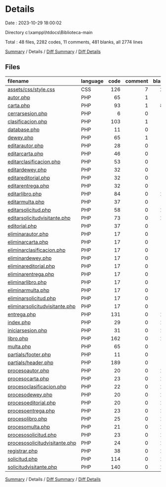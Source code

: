 # Details

Date : 2023-10-29 18:00:02

Directory c:\\xampp\\htdocs\\Biblioteca-main

Total : 48 files,  2282 codes, 11 comments, 481 blanks, all 2774 lines

[Summary](results.md) / Details / [Diff Summary](diff.md) / [Diff Details](diff-details.md)

## Files
| filename | language | code | comment | blank | total |
| :--- | :--- | ---: | ---: | ---: | ---: |
| [assets/css/style.css](/assets/css/style.css) | CSS | 126 | 7 | 27 | 160 |
| [autor.php](/autor.php) | PHP | 65 | 1 | 8 | 74 |
| [carta.php](/carta.php) | PHP | 93 | 1 | 80 | 174 |
| [cerrarsesion.php](/cerrarsesion.php) | PHP | 6 | 0 | 3 | 9 |
| [clasificacion.php](/clasificacion.php) | PHP | 103 | 1 | 0 | 104 |
| [database.php](/database.php) | PHP | 11 | 0 | 3 | 14 |
| [dewey.php](/dewey.php) | PHP | 65 | 1 | 8 | 74 |
| [editarautor.php](/editarautor.php) | PHP | 28 | 0 | 7 | 35 |
| [editarcarta.php](/editarcarta.php) | PHP | 46 | 0 | 7 | 53 |
| [editarclasificacion.php](/editarclasificacion.php) | PHP | 53 | 0 | 9 | 62 |
| [editardewey.php](/editardewey.php) | PHP | 32 | 0 | 7 | 39 |
| [editareditorial.php](/editareditorial.php) | PHP | 32 | 0 | 7 | 39 |
| [editarentrega.php](/editarentrega.php) | PHP | 32 | 0 | 7 | 39 |
| [editarlibro.php](/editarlibro.php) | PHP | 84 | 0 | 12 | 96 |
| [editarmulta.php](/editarmulta.php) | PHP | 37 | 0 | 7 | 44 |
| [editarsolicitud.php](/editarsolicitud.php) | PHP | 58 | 0 | 11 | 69 |
| [editarsolicitudvisitante.php](/editarsolicitudvisitante.php) | PHP | 73 | 0 | 12 | 85 |
| [editorial.php](/editorial.php) | PHP | 37 | 0 | 7 | 44 |
| [eliminarautor.php](/eliminarautor.php) | PHP | 17 | 0 | 5 | 22 |
| [eliminarcarta.php](/eliminarcarta.php) | PHP | 17 | 0 | 5 | 22 |
| [eliminarclasificacion.php](/eliminarclasificacion.php) | PHP | 17 | 0 | 5 | 22 |
| [eliminardewey.php](/eliminardewey.php) | PHP | 17 | 0 | 5 | 22 |
| [eliminareditorial.php](/eliminareditorial.php) | PHP | 17 | 0 | 5 | 22 |
| [eliminarentrega.php](/eliminarentrega.php) | PHP | 17 | 0 | 5 | 22 |
| [eliminarlibro.php](/eliminarlibro.php) | PHP | 17 | 0 | 5 | 22 |
| [eliminarmulta.php](/eliminarmulta.php) | PHP | 17 | 0 | 5 | 22 |
| [eliminarsolicitud.php](/eliminarsolicitud.php) | PHP | 17 | 0 | 5 | 22 |
| [eliminarsolicitudvisitante.php](/eliminarsolicitudvisitante.php) | PHP | 17 | 0 | 5 | 22 |
| [entrega.php](/entrega.php) | PHP | 131 | 0 | 16 | 147 |
| [index.php](/index.php) | PHP | 29 | 0 | 10 | 39 |
| [iniciarsesion.php](/iniciarsesion.php) | PHP | 31 | 0 | 11 | 42 |
| [libro.php](/libro.php) | PHP | 162 | 0 | 17 | 179 |
| [multa.php](/multa.php) | PHP | 65 | 0 | 9 | 74 |
| [partials/footer.php](/partials/footer.php) | PHP | 11 | 0 | 0 | 11 |
| [partials/header.php](/partials/header.php) | PHP | 189 | 0 | 5 | 194 |
| [procesoautor.php](/procesoautor.php) | PHP | 20 | 0 | 10 | 30 |
| [procesocarta.php](/procesocarta.php) | PHP | 23 | 0 | 10 | 33 |
| [procesoclasificacion.php](/procesoclasificacion.php) | PHP | 22 | 0 | 10 | 32 |
| [procesodewey.php](/procesodewey.php) | PHP | 20 | 0 | 10 | 30 |
| [procesoeditorial.php](/procesoeditorial.php) | PHP | 20 | 0 | 10 | 30 |
| [procesoentrega.php](/procesoentrega.php) | PHP | 23 | 0 | 10 | 33 |
| [procesolibro.php](/procesolibro.php) | PHP | 25 | 0 | 10 | 35 |
| [procesomulta.php](/procesomulta.php) | PHP | 21 | 0 | 10 | 31 |
| [procesosolicitud.php](/procesosolicitud.php) | PHP | 23 | 0 | 10 | 33 |
| [procesosolicitudvisitante.php](/procesosolicitudvisitante.php) | PHP | 24 | 0 | 10 | 34 |
| [registrar.php](/registrar.php) | PHP | 38 | 0 | 11 | 49 |
| [solicitud.php](/solicitud.php) | PHP | 114 | 0 | 14 | 128 |
| [solicitudvisitante.php](/solicitudvisitante.php) | PHP | 140 | 0 | 16 | 156 |

[Summary](results.md) / Details / [Diff Summary](diff.md) / [Diff Details](diff-details.md)
